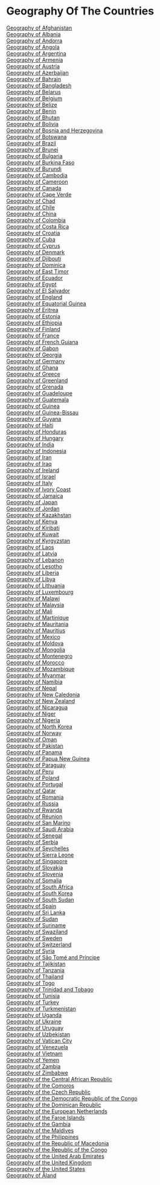 # Geography Of The Countries
[Geography of Afghanistan](https://en.wikipedia.org/wiki/Geography_of_Afghanistan)<br>
[Geography of Albania](https://en.wikipedia.org/wiki/Geography_of_Albania)<br>
[Geography of Andorra](https://en.wikipedia.org/wiki/Geography_of_Andorra)<br>
[Geography of Angola](https://en.wikipedia.org/wiki/Geography_of_Angola)<br>
[Geography of Argentina](https://en.wikipedia.org/wiki/Geography_of_Argentina)<br>
[Geography of Armenia](https://en.wikipedia.org/wiki/Geography_of_Armenia)<br>
[Geography of Austria](https://en.wikipedia.org/wiki/Geography_of_Austria)<br>
[Geography of Azerbaijan](https://en.wikipedia.org/wiki/Geography_of_Azerbaijan)<br>
[Geography of Bahrain](https://en.wikipedia.org/wiki/Geography_of_Bahrain)<br>
[Geography of Bangladesh](https://en.wikipedia.org/wiki/Geography_of_Bangladesh)<br>
[Geography of Belarus](https://en.wikipedia.org/wiki/Geography_of_Belarus)<br>
[Geography of Belgium](https://en.wikipedia.org/wiki/Geography_of_Belgium)<br>
[Geography of Belize](https://en.wikipedia.org/wiki/Geography_of_Belize)<br>
[Geography of Benin](https://en.wikipedia.org/wiki/Geography_of_Benin)<br>
[Geography of Bhutan](https://en.wikipedia.org/wiki/Geography_of_Bhutan)<br>
[Geography of Bolivia](https://en.wikipedia.org/wiki/Geography_of_Bolivia)<br>
[Geography of Bosnia and Herzegovina](https://en.wikipedia.org/wiki/Geography_of_Bosnia_and_Herzegovina)<br>
[Geography of Botswana](https://en.wikipedia.org/wiki/Geography_of_Botswana)<br>
[Geography of Brazil](https://en.wikipedia.org/wiki/Geography_of_Brazil)<br>
[Geography of Brunei](https://en.wikipedia.org/wiki/Geography_of_Brunei)<br>
[Geography of Bulgaria](https://en.wikipedia.org/wiki/Geography_of_Bulgaria)<br>
[Geography of Burkina Faso](https://en.wikipedia.org/wiki/Geography_of_Burkina_Faso)<br>
[Geography of Burundi](https://en.wikipedia.org/wiki/Geography_of_Burundi)<br>
[Geography of Cambodia](https://en.wikipedia.org/wiki/Geography_of_Cambodia)<br>
[Geography of Cameroon](https://en.wikipedia.org/wiki/Geography_of_Cameroon)<br>
[Geography of Canada](https://en.wikipedia.org/wiki/Geography_of_Canada)<br>
[Geography of Cape Verde](https://en.wikipedia.org/wiki/Geography_of_Cape_Verde)<br>
[Geography of Chad](https://en.wikipedia.org/wiki/Geography_of_Chad)<br>
[Geography of Chile](https://en.wikipedia.org/wiki/Geography_of_Chile)<br>
[Geography of China](https://en.wikipedia.org/wiki/Geography_of_China)<br>
[Geography of Colombia](https://en.wikipedia.org/wiki/Geography_of_Colombia)<br>
[Geography of Costa Rica](https://en.wikipedia.org/wiki/Geography_of_Costa_Rica)<br>
[Geography of Croatia](https://en.wikipedia.org/wiki/Geography_of_Croatia)<br>
[Geography of Cuba](https://en.wikipedia.org/wiki/Geography_of_Cuba)<br>
[Geography of Cyprus](https://en.wikipedia.org/wiki/Geography_of_Cyprus)<br>
[Geography of Denmark](https://en.wikipedia.org/wiki/Geography_of_Denmark)<br>
[Geography of Djibouti](https://en.wikipedia.org/wiki/Geography_of_Djibouti)<br>
[Geography of Dominica](https://en.wikipedia.org/wiki/Geography_of_Dominica)<br>
[Geography of East Timor](https://en.wikipedia.org/wiki/Geography_of_East_Timor)<br>
[Geography of Ecuador](https://en.wikipedia.org/wiki/Geography_of_Ecuador)<br>
[Geography of Egypt](https://en.wikipedia.org/wiki/Geography_of_Egypt)<br>
[Geography of El Salvador](https://en.wikipedia.org/wiki/Geography_of_El_Salvador)<br>
[Geography of England](https://en.wikipedia.org/wiki/Geography_of_England)<br>
[Geography of Equatorial Guinea](https://en.wikipedia.org/wiki/Geography_of_Equatorial_Guinea)<br>
[Geography of Eritrea](https://en.wikipedia.org/wiki/Geography_of_Eritrea)<br>
[Geography of Estonia](https://en.wikipedia.org/wiki/Geography_of_Estonia)<br>
[Geography of Ethiopia](https://en.wikipedia.org/wiki/Geography_of_Ethiopia)<br>
[Geography of Finland](https://en.wikipedia.org/wiki/Geography_of_Finland)<br>
[Geography of France](https://en.wikipedia.org/wiki/Geography_of_France)<br>
[Geography of French Guiana](https://en.wikipedia.org/wiki/Geography_of_French_Guiana)<br>
[Geography of Gabon](https://en.wikipedia.org/wiki/Geography_of_Gabon)<br>
[Geography of Georgia](https://en.wikipedia.org/wiki/Geography_of_Georgia_(country))<br>
[Geography of Germany](https://en.wikipedia.org/wiki/Geography_of_Germany)<br>
[Geography of Ghana](https://en.wikipedia.org/wiki/Geography_of_Ghana)<br>
[Geography of Greece](https://en.wikipedia.org/wiki/Geography_of_Greece)<br>
[Geography of Greenland](https://en.wikipedia.org/wiki/Geography_of_Greenland)<br>
[Geography of Grenada](https://en.wikipedia.org/wiki/Geography_of_Grenada)<br>
[Geography of Guadeloupe](https://en.wikipedia.org/wiki/Geography_of_Guadeloupe)<br>
[Geography of Guatemala](https://en.wikipedia.org/wiki/Geography_of_Guatemala)<br>
[Geography of Guinea](https://en.wikipedia.org/wiki/Geography_of_Guinea)<br>
[Geography of Guinea-Bissau](https://en.wikipedia.org/wiki/Geography_of_Guinea-Bissau)<br>
[Geography of Guyana](https://en.wikipedia.org/wiki/Geography_of_Guyana)<br>
[Geography of Haiti](https://en.wikipedia.org/wiki/Geography_of_Haiti)<br>
[Geography of Honduras](https://en.wikipedia.org/wiki/Geography_of_Honduras)<br>
[Geography of Hungary](https://en.wikipedia.org/wiki/Geography_of_Hungary)<br>
[Geography of India](https://en.wikipedia.org/wiki/Geography_of_India)<br>
[Geography of Indonesia](https://en.wikipedia.org/wiki/Geography_of_Indonesia)<br>
[Geography of Iran](https://en.wikipedia.org/wiki/Geography_of_Iran)<br>
[Geography of Iraq](https://en.wikipedia.org/wiki/Geography_of_Iraq)<br>
[Geography of Ireland](https://en.wikipedia.org/wiki/Geography_of_Ireland)<br>
[Geography of Israel](https://en.wikipedia.org/wiki/Geography_of_Israel)<br>
[Geography of Italy](https://en.wikipedia.org/wiki/Geography_of_Italy)<br>
[Geography of Ivory Coast](https://en.wikipedia.org/wiki/Geography_of_Ivory_Coast)<br>
[Geography of Jamaica](https://en.wikipedia.org/wiki/Geography_of_Jamaica)<br>
[Geography of Japan](https://en.wikipedia.org/wiki/Geography_of_Japan)<br>
[Geography of Jordan](https://en.wikipedia.org/wiki/Geography_of_Jordan)<br>
[Geography of Kazakhstan](https://en.wikipedia.org/wiki/Geography_of_Kazakhstan)<br>
[Geography of Kenya](https://en.wikipedia.org/wiki/Geography_of_Kenya)<br>
[Geography of Kiribati](https://en.wikipedia.org/wiki/Geography_of_Kiribati)<br>
[Geography of Kuwait](https://en.wikipedia.org/wiki/Geography_of_Kuwait)<br>
[Geography of Kyrgyzstan](https://en.wikipedia.org/wiki/Geography_of_Kyrgyzstan)<br>
[Geography of Laos](https://en.wikipedia.org/wiki/Geography_of_Laos)<br>
[Geography of Latvia](https://en.wikipedia.org/wiki/Geography_of_Latvia)<br>
[Geography of Lebanon](https://en.wikipedia.org/wiki/Geography_of_Lebanon)<br>
[Geography of Lesotho](https://en.wikipedia.org/wiki/Geography_of_Lesotho)<br>
[Geography of Liberia](https://en.wikipedia.org/wiki/Geography_of_Liberia)<br>
[Geography of Libya](https://en.wikipedia.org/wiki/Geography_of_Libya)<br>
[Geography of Lithuania](https://en.wikipedia.org/wiki/Geography_of_Lithuania)<br>
[Geography of Luxembourg](https://en.wikipedia.org/wiki/Geography_of_Luxembourg)<br>
[Geography of Malawi](https://en.wikipedia.org/wiki/Geography_of_Malawi)<br>
[Geography of Malaysia](https://en.wikipedia.org/wiki/Geography_of_Malaysia)<br>
[Geography of Mali](https://en.wikipedia.org/wiki/Geography_of_Mali)<br>
[Geography of Martinique](https://en.wikipedia.org/wiki/Geography_of_Martinique)<br>
[Geography of Mauritania](https://en.wikipedia.org/wiki/Geography_of_Mauritania)<br>
[Geography of Mauritius](https://en.wikipedia.org/wiki/Geography_of_Mauritius)<br>
[Geography of Mexico](https://en.wikipedia.org/wiki/Geography_of_Mexico)<br>
[Geography of Moldova](https://en.wikipedia.org/wiki/Geography_of_Moldova)<br>
[Geography of Mongolia](https://en.wikipedia.org/wiki/Geography_of_Mongolia)<br>
[Geography of Montenegro](https://en.wikipedia.org/wiki/Geography_of_Montenegro)<br>
[Geography of Morocco](https://en.wikipedia.org/wiki/Geography_of_Morocco)<br>
[Geography of Mozambique](https://en.wikipedia.org/wiki/Geography_of_Mozambique)<br>
[Geography of Myanmar](https://en.wikipedia.org/wiki/Geography_of_Myanmar)<br>
[Geography of Namibia](https://en.wikipedia.org/wiki/Geography_of_Namibia)<br>
[Geography of Nepal](https://en.wikipedia.org/wiki/Geography_of_Nepal)<br>
[Geography of New Caledonia](https://en.wikipedia.org/wiki/Geography_of_New_Caledonia)<br>
[Geography of New Zealand](https://en.wikipedia.org/wiki/Geography_of_New_Zealand)<br>
[Geography of Nicaragua](https://en.wikipedia.org/wiki/Geography_of_Nicaragua)<br>
[Geography of Niger](https://en.wikipedia.org/wiki/Geography_of_Niger)<br>
[Geography of Nigeria](https://en.wikipedia.org/wiki/Geography_of_Nigeria)<br>
[Geography of North Korea](https://en.wikipedia.org/wiki/Geography_of_North_Korea)<br>
[Geography of Norway](https://en.wikipedia.org/wiki/Geography_of_Norway)<br>
[Geography of Oman](https://en.wikipedia.org/wiki/Geography_of_Oman)<br>
[Geography of Pakistan](https://en.wikipedia.org/wiki/Geography_of_Pakistan)<br>
[Geography of Panama](https://en.wikipedia.org/wiki/Geography_of_Panama)<br>
[Geography of Papua New Guinea](https://en.wikipedia.org/wiki/Geography_of_Papua_New_Guinea)<br>
[Geography of Paraguay](https://en.wikipedia.org/wiki/Geography_of_Paraguay)<br>
[Geography of Peru](https://en.wikipedia.org/wiki/Geography_of_Peru)<br>
[Geography of Poland](https://en.wikipedia.org/wiki/Geography_of_Poland)<br>
[Geography of Portugal](https://en.wikipedia.org/wiki/Geography_of_Portugal)<br>
[Geography of Qatar](https://en.wikipedia.org/wiki/Geography_of_Qatar)<br>
[Geography of Romania](https://en.wikipedia.org/wiki/Geography_of_Romania)<br>
[Geography of Russia](https://en.wikipedia.org/wiki/Geography_of_Russia)<br>
[Geography of Rwanda](https://en.wikipedia.org/wiki/Geography_of_Rwanda)<br>
[Geography of Réunion](https://en.wikipedia.org/wiki/Geography_of_R%C3%A9union)<br>
[Geography of San Marino](https://en.wikipedia.org/wiki/Geography_of_San_Marino)<br>
[Geography of Saudi Arabia](https://en.wikipedia.org/wiki/Geography_of_Saudi_Arabia)<br>
[Geography of Senegal](https://en.wikipedia.org/wiki/Geography_of_Senegal)<br>
[Geography of Serbia](https://en.wikipedia.org/wiki/Geography_of_Serbia)<br>
[Geography of Seychelles](https://en.wikipedia.org/wiki/Geography_of_Seychelles)<br>
[Geography of Sierra Leone](https://en.wikipedia.org/wiki/Geography_of_Sierra_Leone)<br>
[Geography of Singapore](https://en.wikipedia.org/wiki/Geography_of_Singapore)<br>
[Geography of Slovakia](https://en.wikipedia.org/wiki/Geography_of_Slovakia)<br>
[Geography of Slovenia](https://en.wikipedia.org/wiki/Geography_of_Slovenia)<br>
[Geography of Somalia](https://en.wikipedia.org/wiki/Geography_of_Somalia)<br>
[Geography of South Africa](https://en.wikipedia.org/wiki/Geography_of_South_Africa)<br>
[Geography of South Korea](https://en.wikipedia.org/wiki/Geography_of_South_Korea)<br>
[Geography of South Sudan](https://en.wikipedia.org/wiki/Geography_of_South_Sudan)<br>
[Geography of Spain](https://en.wikipedia.org/wiki/Geography_of_Spain)<br>
[Geography of Sri Lanka](https://en.wikipedia.org/wiki/Geography_of_Sri_Lanka)<br>
[Geography of Sudan](https://en.wikipedia.org/wiki/Geography_of_Sudan)<br>
[Geography of Suriname](https://en.wikipedia.org/wiki/Geography_of_Suriname)<br>
[Geography of Swaziland](https://en.wikipedia.org/wiki/Geography_of_Swaziland)<br>
[Geography of Sweden](https://en.wikipedia.org/wiki/Geography_of_Sweden)<br>
[Geography of Switzerland](https://en.wikipedia.org/wiki/Geography_of_Switzerland)<br>
[Geography of Syria](https://en.wikipedia.org/wiki/Geography_of_Syria)<br>
[Geography of São Tomé and Príncipe](https://en.wikipedia.org/wiki/Geography_of_S%C3%A3o_Tom%C3%A9_and_Pr%C3%ADncipe)<br>
[Geography of Tajikistan](https://en.wikipedia.org/wiki/Geography_of_Tajikistan)<br>
[Geography of Tanzania](https://en.wikipedia.org/wiki/Geography_of_Tanzania)<br>
[Geography of Thailand](https://en.wikipedia.org/wiki/Geography_of_Thailand)<br>
[Geography of Togo](https://en.wikipedia.org/wiki/Geography_of_Togo)<br>
[Geography of Trinidad and Tobago](https://en.wikipedia.org/wiki/Geography_of_Trinidad_and_Tobago)<br>
[Geography of Tunisia](https://en.wikipedia.org/wiki/Geography_of_Tunisia)<br>
[Geography of Turkey](https://en.wikipedia.org/wiki/Geography_of_Turkey)<br>
[Geography of Turkmenistan](https://en.wikipedia.org/wiki/Geography_of_Turkmenistan)<br>
[Geography of Uganda](https://en.wikipedia.org/wiki/Geography_of_Uganda)<br>
[Geography of Ukraine](https://en.wikipedia.org/wiki/Geography_of_Ukraine)<br>
[Geography of Uruguay](https://en.wikipedia.org/wiki/Geography_of_Uruguay)<br>
[Geography of Uzbekistan](https://en.wikipedia.org/wiki/Geography_of_Uzbekistan)<br>
[Geography of Vatican City](https://en.wikipedia.org/wiki/Geography_of_Vatican_City)<br>
[Geography of Venezuela](https://en.wikipedia.org/wiki/Geography_of_Venezuela)<br>
[Geography of Vietnam](https://en.wikipedia.org/wiki/Geography_of_Vietnam)<br>
[Geography of Yemen](https://en.wikipedia.org/wiki/Geography_of_Yemen)<br>
[Geography of Zambia](https://en.wikipedia.org/wiki/Geography_of_Zambia)<br>
[Geography of Zimbabwe](https://en.wikipedia.org/wiki/Geography_of_Zimbabwe)<br>
[Geography of the Central African Republic](https://en.wikipedia.org/wiki/Geography_of_the_Central_African_Republic)<br>
[Geography of the Comoros](https://en.wikipedia.org/wiki/Geography_of_the_Comoros)<br>
[Geography of the Czech Republic](https://en.wikipedia.org/wiki/Geography_of_the_Czech_Republic)<br>
[Geography of the Democratic Republic of the Congo](https://en.wikipedia.org/wiki/Geography_of_the_Democratic_Republic_of_the_Congo)<br>
[Geography of the Dominican Republic](https://en.wikipedia.org/wiki/Geography_of_the_Dominican_Republic)<br>
[Geography of the European Netherlands](https://en.wikipedia.org/wiki/Geography_of_the_European_Netherlands)<br>
[Geography of the Faroe Islands](https://en.wikipedia.org/wiki/Geography_of_the_Faroe_Islands)<br>
[Geography of the Gambia](https://en.wikipedia.org/wiki/Geography_of_the_Gambia)<br>
[Geography of the Maldives](https://en.wikipedia.org/wiki/Geography_of_the_Maldives)<br>
[Geography of the Philippines](https://en.wikipedia.org/wiki/Geography_of_the_Philippines)<br>
[Geography of the Republic of Macedonia](https://en.wikipedia.org/wiki/Geography_of_the_Republic_of_Macedonia)<br>
[Geography of the Republic of the Congo](https://en.wikipedia.org/wiki/Geography_of_the_Republic_of_the_Congo)<br>
[Geography of the United Arab Emirates](https://en.wikipedia.org/wiki/Geography_of_the_United_Arab_Emirates)<br>
[Geography of the United Kingdom](https://en.wikipedia.org/wiki/Geography_of_the_United_Kingdom)<br>
[Geography of the United States](https://en.wikipedia.org/wiki/Geography_of_the_United_States)<br>
[Geography of Åland](https://en.wikipedia.org/wiki/Geography_of_%C3%85land)<br>
